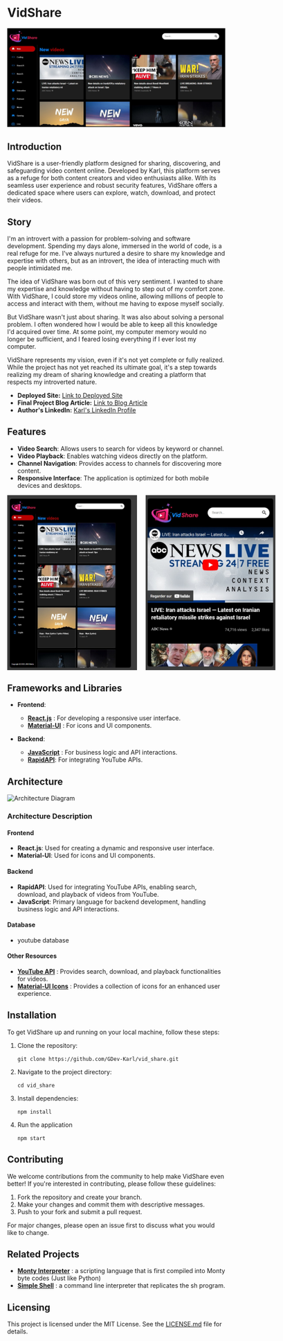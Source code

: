 # VidShare

![VidShare Logo](./images/Home_pc.jpeg)

## Introduction

VidShare is a user-friendly platform designed for sharing, discovering, and safeguarding video content online. Developed by Karl, this platform serves as a refuge for both content creators and video enthusiasts alike. With its seamless user experience and robust security features, VidShare offers a dedicated space where users can explore, watch, download, and protect their videos.

## Story

I'm an introvert with a passion for problem-solving and software development. Spending my days alone, immersed in the world of code, is a real refuge for me. I've always nurtured a desire to share my knowledge and expertise with others, but as an introvert, the idea of interacting much with people intimidated me.

The idea of VidShare was born out of this very sentiment. I wanted to share my expertise and knowledge without having to step out of my comfort zone. With VidShare, I could store my videos online, allowing millions of people to access and interact with them, without me having to expose myself socially.

But VidShare wasn't just about sharing. It was also about solving a personal problem. I often wondered how I would be able to keep all this knowledge I'd acquired over time. At some point, my computer memory would no longer be sufficient, and I feared losing everything if I ever lost my computer.

VidShare represents my vision, even if it's not yet complete or fully realized. While the project has not yet reached its ultimate goal, it's a step towards realizing my dream of sharing knowledge and creating a platform that respects my introverted nature.

- **Deployed Site:** [Link to Deployed Site](https://hilarious-muffin-7168a8.netlify.app/)
- **Final Project Blog Article:** [Link to Blog Article]()
- **Author's LinkedIn:** [Karl's LinkedIn Profile](https://www.linkedin.com/in/karl-gerard/)

## Features

- **Video Search**: Allows users to search for videos by keyword or channel.
- **Video Playback**: Enables watching videos directly on the platform.
- **Channel Navigation**: Provides access to channels for discovering more content.
- **Responsive Interface**: The application is optimized for both mobile devices and desktops.

<div style="display: flex; justify-content: space-between;">
    <img src="./images/Ipad%20pro.jpeg" alt="VidShare on ipad pro" width="300" style="margin-right: 10px;">
    <img src="./images/surface%20duo.jpeg" alt="VidShare on Surface Duo" width="300" style="margin-left: 10px;">
</div>


## Frameworks and Libraries

- **Frontend**: 
  - [**React.js**](https://react.dev/) : For developing a responsive user interface.
  - [**Material-UI**](https://mui.com/material-ui/) : For icons and UI components.

- **Backend**: 
  - [**JavaScript**](https://developer.mozilla.org/en-US/docs/Web/javascript) : For business logic and API interactions.
  - [**RapidAPI**](https://rapidapi.com/hub): For integrating YouTube APIs.

## Architecture

![Architecture Diagram](<Your_Drive_Link_For_Architecture_Image>)

### Architecture Description

#### Frontend
- **React.js**: Used for creating a dynamic and responsive user interface.
- **Material-UI**: Used for icons and UI components.

#### Backend
- **RapidAPI**: Used for integrating YouTube APIs, enabling search, download, and playback of videos from YouTube.
- **JavaScript**: Primary language for backend development, handling business logic and API interactions.

#### Database
- youtube database

#### Other Resources
- [**YouTube API**](https://rapidapi.com/ytdlfree/api/youtube-v31?utm_source=youtube.com%2FJavaScriptMastery&utm_medium=referral&utm_campaign=DevRel) : Provides search, download, and playback functionalities for videos.
- [**Material-UI Icons**](https://mui.com/material-ui/material-icons/) : Provides a collection of icons for an enhanced user experience.

## Installation

To get VidShare up and running on your local machine, follow these steps:

1. Clone the repository:
    ```
    git clone https://github.com/GDev-Karl/vid_share.git
    ```
2. Navigate to the project directory:
    ```
    cd vid_share
    ```
3. Install dependencies:
    ```
    npm install
    ```
4. Run the application
    ```
    npm start
    ```

## Contributing

We welcome contributions from the community to help make VidShare even better! If you're interested in contributing, please follow these guidelines:

1. Fork the repository and create your branch.
2. Make your changes and commit them with descriptive messages.
3. Push to your fork and submit a pull request.

For major changes, please open an issue first to discuss what you would like to change.

## Related Projects

- [**Monty Interpreter**](https://github.com/GDev-Karl/monty) : a scripting language that is first compiled into Monty byte codes (Just like Python)
- [**Simple Shell**](https://github.com/Echewis/simple_shell) : a command line interpreter that replicates the sh program.

## Licensing

This project is licensed under the MIT License. See the [LICENSE.md](LICENSE.md) file for details.
